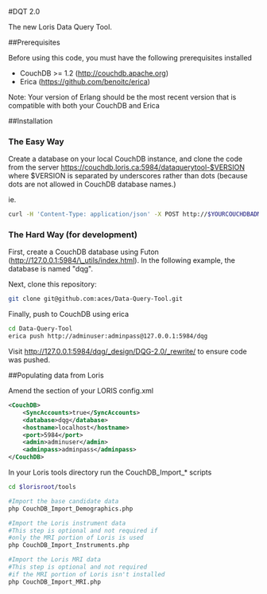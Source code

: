 #DQT 2.0

The new Loris Data Query Tool.

##Prerequisites

Before using this code, you must have the following prerequisites installed

* CouchDB >= 1.2 (http://couchdb.apache.org)
* Erica (https://github.com/benoitc/erica)

Note: Your version of Erlang should be the most recent version that is compatible with both your CouchDB and Erica

##Installation

### The Easy Way

Create a database on your local CouchDB instance, and clone the code from
the server https://couchdb.loris.ca:5984/dataquerytool-$VERSION where $VERSION
is separated by underscores rather than dots (because dots are not allowed
in CouchDB database names.)

ie.

```bash
curl -H 'Content-Type: application/json' -X POST http://$YOURCOUCHDBADMIN:$YOURCOUCHADMINPASS@$YOURSERVERNAME:5984/_replicate -d '{"source":"https://couchdb.loris.ca:5984/dataquerytool-1_0_0", "target":"$YOURDATABASENAME"}'
```

### The Hard Way (for development)

First, create a CouchDB database using Futon (http://127.0.0.1:5984/\_utils/index.html).
In the following example, the database is named "dqg".

Next, clone this repository:

```bash
git clone git@github.com:aces/Data-Query-Tool.git
```

Finally, push to CouchDB using erica

```bash
cd Data-Query-Tool
erica push http://adminuser:adminpass@127.0.0.1:5984/dqg
```

Visit http://127.0.0.1:5984/dqg/_design/DQG-2.0/_rewrite/ to ensure code was pushed.

##Populating data from Loris

Amend the section of your LORIS config.xml

```xml
<CouchDB>
    <SyncAccounts>true</SyncAccounts>
    <database>dqg</database>
    <hostname>localhost</hostname>
    <port>5984</port>
    <admin>adminuser</admin>
    <adminpass>adminpass</adminpass>
</CouchDB>
```

In your Loris tools directory run the CouchDB_Import_* scripts

```bash
cd $lorisroot/tools

#Import the base candidate data
php CouchDB_Import_Demographics.php

#Import the Loris instrument data
#This step is optional and not required if
#only the MRI portion of Loris is used
php CouchDB_Import_Instruments.php

#Import the Loris MRI data
#This step is optional and not required
#if the MRI portion of Loris isn't installed
php CouchDB_Import_MRI.php
```
